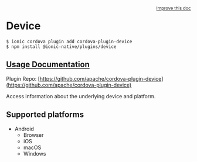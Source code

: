 <a style="float:right;font-size:12px;" href="http://github.com/danielsogl/awesome-cordova-plugins/edit/master/src/@awesome-cordova-plugins/plugins/device/index.ts#L3">
  Improve this doc
</a>

# Device

```
$ ionic cordova plugin add cordova-plugin-device
$ npm install @ionic-native/plugins/device
```

## [Usage Documentation](https://ionicframework.com/docs/native/device/)

Plugin Repo: [https://github.com/apache/cordova-plugin-device](https://github.com/apache/cordova-plugin-device)

Access information about the underlying device and platform.

## Supported platforms

- Android
  - Browser
  - iOS
  - macOS
  - Windows
  


